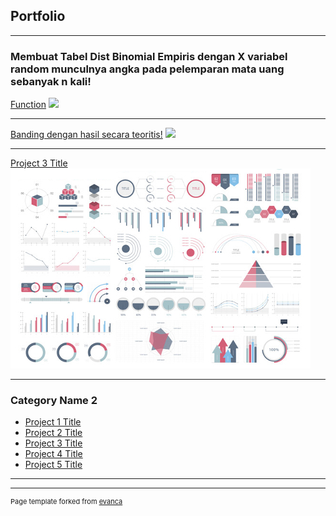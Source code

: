 ## Portfolio

---

### Membuat Tabel Dist Binomial Empiris dengan X variabel random munculnya angka pada pelemparan mata uang sebanyak n kali!

[Function](/sample_page)
<img src="D:\!! ZENIUS\Task 1-2\content\1.png"/>

---
[Banding dengan hasil secara teoritis!](/pdf/sample_presentation.pdf)
<img src="D:\!! ZENIUS\Task 1-2\content\2.png"/>

---
[Project 3 Title](http://example.com/)
<img src="images/dummy_thumbnail.jpg?raw=true"/>

---

### Category Name 2

- [Project 1 Title](http://example.com/)
- [Project 2 Title](http://example.com/)
- [Project 3 Title](http://example.com/)
- [Project 4 Title](http://example.com/)
- [Project 5 Title](http://example.com/)

---




---
<p style="font-size:11px">Page template forked from <a href="https://github.com/evanca/quick-portfolio">evanca</a></p>
<!-- Remove above link if you don't want to attibute -->
